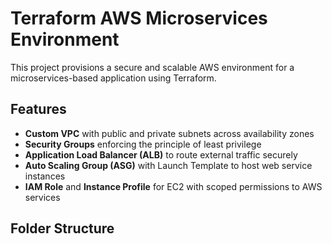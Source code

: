# Terraform AWS Microservices Environment

This project provisions a secure and scalable AWS environment for a microservices-based application using Terraform.

## Features

- **Custom VPC** with public and private subnets across availability zones
- **Security Groups** enforcing the principle of least privilege
- **Application Load Balancer (ALB)** to route external traffic securely
- **Auto Scaling Group (ASG)** with Launch Template to host web service instances
- **IAM Role** and **Instance Profile** for EC2 with scoped permissions to AWS services

## Folder Structure

